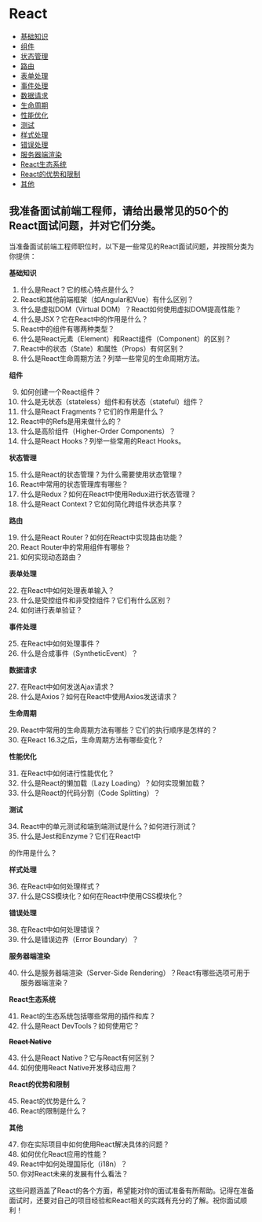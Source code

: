 # React

- [基础知识](basic.md)
- [组件](component.md)
- [状态管理](state.md)
- [路由](route.md)
- [表单处理](form.md)
- [事件处理](event.md)
- [数据请求](fetch.md)
- [生命周期](lifecycle.md)
- [性能优化](optimize.md)
- [测试](test.md)
- [样式处理](style.md)
- [错误处理](error.md)
- [服务器端渲染](ssr.md)
- [React生态系统](ecology.md)
- [React的优势和限制](ad_disad.md)
- [其他](other.md)

## 我准备面试前端工程师，请给出最常见的50个的React面试问题，并对它们分类。
当准备面试前端工程师职位时，以下是一些常见的React面试问题，并按照分类为你提供：

**基础知识**

1. 什么是React？它的核心特点是什么？
2. React和其他前端框架（如Angular和Vue）有什么区别？
3. 什么是虚拟DOM（Virtual DOM）？React如何使用虚拟DOM提高性能？
4. 什么是JSX？它在React中的作用是什么？
5. React中的组件有哪两种类型？
6. 什么是React元素（Element）和React组件（Component）的区别？
7. React中的状态（State）和属性（Props）有何区别？
8. 什么是React生命周期方法？列举一些常见的生命周期方法。

**组件**

9. 如何创建一个React组件？
10. 什么是无状态（stateless）组件和有状态（stateful）组件？
11. 什么是React Fragments？它们的作用是什么？
12. React中的Refs是用来做什么的？
13. 什么是高阶组件（Higher-Order Components）？
14. 什么是React Hooks？列举一些常用的React Hooks。

**状态管理**

15. 什么是React的状态管理？为什么需要使用状态管理？
16. React中常用的状态管理库有哪些？
17. 什么是Redux？如何在React中使用Redux进行状态管理？
18. 什么是React Context？它如何简化跨组件状态共享？

**路由**

19. 什么是React Router？如何在React中实现路由功能？
20. React Router中的常用组件有哪些？
21. 如何实现动态路由？

**表单处理**

22. 在React中如何处理表单输入？
23. 什么是受控组件和非受控组件？它们有什么区别？
24. 如何进行表单验证？

**事件处理**

25. 在React中如何处理事件？
26. 什么是合成事件（SyntheticEvent）？

**数据请求**

27. 在React中如何发送Ajax请求？
28. 什么是Axios？如何在React中使用Axios发送请求？

**生命周期**

29. React中常用的生命周期方法有哪些？它们的执行顺序是怎样的？
30. 在React 16.3之后，生命周期方法有哪些变化？

**性能优化**

31. 在React中如何进行性能优化？
32. 什么是React的懒加载（Lazy Loading）？如何实现懒加载？
33. 什么是React的代码分割（Code Splitting）？

**测试**

34. React中的单元测试和端到端测试是什么？如何进行测试？
35. 什么是Jest和Enzyme？它们在React中

的作用是什么？

**样式处理**

36. 在React中如何处理样式？
37. 什么是CSS模块化？如何在React中使用CSS模块化？

**错误处理**

38. 在React中如何处理错误？
39. 什么是错误边界（Error Boundary）？

**服务器端渲染**

40. 什么是服务器端渲染（Server-Side Rendering）？React有哪些选项可用于服务器端渲染？

**React生态系统**

41. React的生态系统包括哪些常用的插件和库？
42. 什么是React DevTools？如何使用它？

~~**React Native**~~

43. 什么是React Native？它与React有何区别？
44. 如何使用React Native开发移动应用？

**React的优势和限制**

45. React的优势是什么？
46. React的限制是什么？

**其他**

47. 你在实际项目中如何使用React解决具体的问题？
48. 如何优化React应用的性能？
49. React中如何处理国际化（i18n）？
50. 你对React未来的发展有什么看法？

这些问题涵盖了React的各个方面，希望能对你的面试准备有所帮助。记得在准备面试时，还要对自己的项目经验和React相关的实践有充分的了解。祝你面试顺利！

